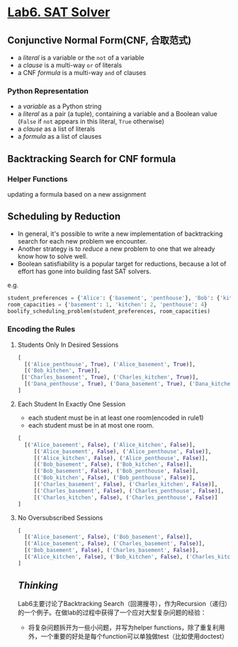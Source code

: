 # <u>Lab6. SAT Solver</u>

## Conjunctive Normal Form(CNF, 合取范式)

- a *literal* is a variable or the `not` of a variable
- a *clause* is a multi-way `or` of literals
- a CNF *formula* is a multi-way `and` of clauses

### Python Representation

- a *variable* as a Python string
- a *literal* as a pair (a tuple), containing a variable and a Boolean value (`False` if `not` appears in this literal, `True` otherwise)
- a *clause* as a list of literals
- a *formula* as a list of clauses

## Backtracking Search for CNF formula

### Helper Functions

updating a formula based on a new assignment

## Scheduling by Reduction

- In general, it's possible to write a new implementation of backtracking search for each new problem we encounter.
- Another strategy is to *reduce* a new problem to one that we already know how to solve well. 
- Boolean satisfiability is a popular target for reductions, because a lot of effort has gone into building fast SAT solvers.

e.g.

```python
student_preferences = {'Alice': {'basement', 'penthouse'}, 'Bob': {'kitchen'}, 'Charles': {'basement', 'kitchen'}, 'Dana': {'kitchen', 'penthouse', 'basement'}
room_capacities = {'basement': 1, 'kitchen': 2, 'penthouse': 4}
boolify_scheduling_problem(student_preferences, room_capacities)
```

### Encoding the Rules

1. Students Only In Desired Sessions

   ```python
   [
     [('Alice_penthouse', True), ('Alice_basement', True)], 
     [('Bob_kitchen', True)], 
   	[('Charles_basement', True), ('Charles_kitchen', True)], 
     [('Dana_penthouse', True), ('Dana_basement', True), ('Dana_kitchen', True)]
   ]
   ```

2. Each Student In Exactly One Session

   - each student must be in at least one room(encoded in rule1)
   - each student must be in at most one room.

   ```python
   [
     [('Alice_basement', False), ('Alice_kitchen', False)], 
    	[('Alice_basement', False), ('Alice_penthouse', False)], 
    	[('Alice_kitchen', False), ('Alice_penthouse', False)], 
    	[('Bob_basement', False), ('Bob_kitchen', False)], 
    	[('Bob_basement', False), ('Bob_penthouse', False)], 
    	[('Bob_kitchen', False), ('Bob_penthouse', False)], 
    	[('Charles_basement', False), ('Charles_kitchen', False)], 
    	[('Charles_basement', False), ('Charles_penthouse', False)], 
    	[('Charles_kitchen', False), ('Charles_penthouse', False)]
   ]
   ```

3. No Oversubscribed Sessions

   ```python
   [
     [('Alice_basement', False), ('Bob_basement', False)], 
     [('Alice_basement', False), ('Charles_basement', False)], 
     [('Bob_basement', False), ('Charles_basement', False)], 
     [('Alice_kitchen', False), ('Bob_kitchen', False), ('Charles_kitchen', False)]
   ]
   ```

   ## *Thinking*

   Lab6主要讨论了Backtracking Search（回溯搜寻），作为Recursion（递归）的一个例子。在做lab的过程中获得了一个应对大型复杂问题的经验：

   - 将复杂问题拆开为一些小问题，并写为helper functions，除了重复利用外，一个重要的好处是每个function可以单独做test（比如使用doctest）



